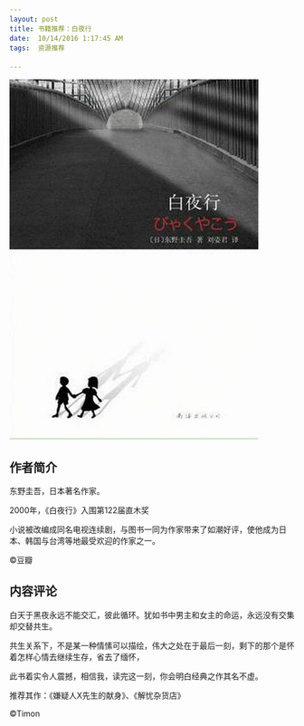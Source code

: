 ```yaml
---
layout: post
title: 书籍推荐：白夜行
date:  10/14/2016 1:17:45 AM 
tags:  资源推荐

---
```


<p><img src="/images/baiyexing.jpg"                                     small="0" /><br /></p>

##  作者简介
东野圭吾，日本著名作家。

2000年，《白夜行》入围第122届直木奖

小说被改编成同名电视连续剧，与图书一同为作家带来了如潮好评，使他成为日本、韩国与台湾等地最受欢迎的作家之一。

©豆瓣 

##  内容评论
白天于黑夜永远不能交汇，彼此循环。犹如书中男主和女主的命运，永远没有交集却交替共生。

共生关系下，不是某一种情愫可以描绘，伟大之处在于最后一刻，剩下的那个是怀着怎样心情去继续生存，省去了缅怀，

此书着实令人震撼，相信我，读完这一刻，你会明白经典之作其名不虚。

推荐其作：《嫌疑人X先生的献身》、《解忧杂货店》

©Timon